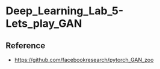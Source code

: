# Deep_Learning_Lab_5-Lets_play_GAN
## Reference
* https://github.com/facebookresearch/pytorch_GAN_zoo
